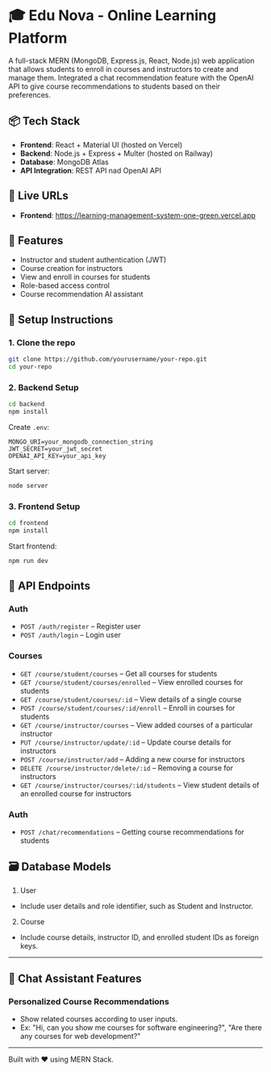 # 🎓 Edu Nova - Online Learning Platform

A full-stack MERN (MongoDB, Express.js, React, Node.js) web application that allows students to enroll in courses and instructors to create and manage them. Integrated a chat recommendation feature with the OpenAI API to give course recommendations to students based on their preferences.

## 📦 Tech Stack

- **Frontend**: React + Material UI (hosted on Vercel)
- **Backend**: Node.js + Express + Multer (hosted on Railway)
- **Database**: MongoDB Atlas
- **API Integration**: REST API nad OpenAI API

## 🚀 Live URLs

- **Frontend**: https://learning-management-system-one-green.vercel.app 

## 🧩 Features

- Instructor and student authentication (JWT)
- Course creation for instructors
- View and enroll in courses for students
- Role-based access control
- Course recommendation AI assistant

## 🔧 Setup Instructions

### 1. Clone the repo

```bash
git clone https://github.com/yourusername/your-repo.git
cd your-repo
```

### 2. Backend Setup

```bash
cd backend
npm install
```

Create `.env`:

```
MONGO_URI=your_mongodb_connection_string
JWT_SECRET=your_jwt_secret
OPENAI_API_KEY=your_api_key
```

Start server:

```bash
node server
```

### 3. Frontend Setup

```bash
cd frontend
npm install
```

Start frontend:

```bash
npm run dev
```


## 🔌 API Endpoints

### Auth

- `POST /auth/register` – Register user
- `POST /auth/login` – Login user

### Courses

- `GET /course/student/courses` – Get all courses for students
- `GET /course/student/courses/enrolled` – View enrolled courses for students
- `GET /course/student/courses/:id` – View details of a single course
- `POST /course/student/courses/:id/enroll` – Enroll in courses for students
- `GET /course/instructor/courses` – View added courses of a particular instructor
- `PUT /course/instructor/update/:id` – Update course details for instructors
- `POST /course/instructor/add` – Adding a new course for instructors
- `DELETE /course/instructor/delete/:id` – Removing a course for instructors
- `GET /course/instructor/courses/:id/students` – View student details of an enrolled course for instructors

### Auth

- `POST /chat/recommendations` – Getting course recommendations for students

## 🗃 Database Models

1. User
  - Include user details and role identifier, such as Student and Instructor.

2. Course
  - Include course details, instructor ID, and enrolled student IDs as foreign keys.

---

## 🤖 Chat Assistant Features

### **Personalized Course Recommendations**
- Show related courses according to user inputs.
- Ex: "Hi, can you show me courses for software engineering?", "Are there any courses for web development?"

---


Built with ❤️ using MERN Stack.
